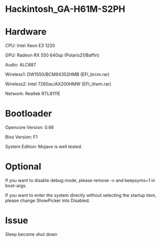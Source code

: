# Hackintosh_GA-H61M-S2PH

# Hardware

CPU: Intel Xeon E3 1220

GPU: Radeon RX 550 640sp (Polaris21/Baffin)

Audio: ALC887

Wireless1: DW1550/BCM94352HMB (EFI_brcm.rar)

Wireless2: Intel 7260ac/AX200HMW (EFI_itlwm.rar)

Network: Realtek RTL8111E

# Bootloader

Opencore Version: 0.66

Bios Version: F1

System Edition: Mojave is well tested.

# Optional

If you want to disable debug mode, please remove -v and keepsyms=1 in boot-args.

If you want to enter the system directly without selecting the startup item, please change ShowPicker into Disabled.

# Issue

Sleep become shut down
